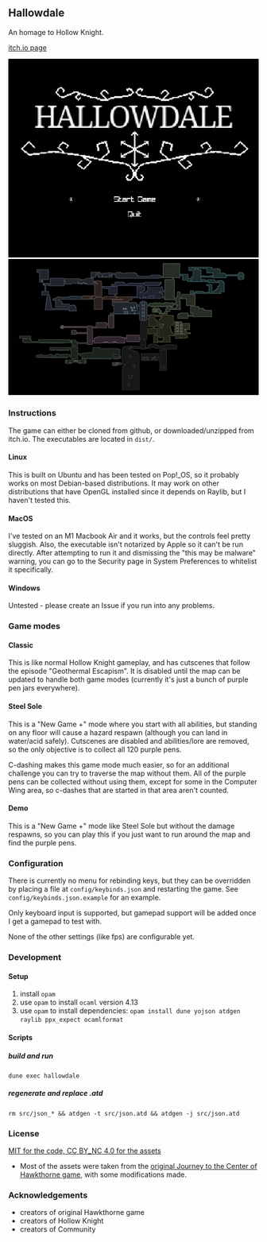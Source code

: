 
## Hallowdale

An homage to Hollow Knight.

[itch.io page](https://mega-dean.itch.io/hallowdale)

![main menu screenshot](./assets/main-menu-screenshot.png)
![world map screenshot](./assets/npcs/shared/world-map.png)


### Instructions

The game can either be cloned from github, or downloaded/unzipped from itch.io. The executables are
located in `dist/`.

#### Linux

This is built on Ubuntu and has been tested on Pop!_OS, so it probably works on most Debian-based
distributions. It may work on other distributions that have OpenGL installed since it depends on
Raylib, but I haven't tested this.

#### MacOS

I've tested on an M1 Macbook Air and it works, but the controls feel pretty sluggish. Also, the
executable isn't notarized by Apple so it can't be run directly. After attempting to run it and
dismissing the "this may be malware" warning, you can go to the Security page in System Preferences
to whitelist it specifically.

#### Windows

Untested - please create an Issue if you run into any problems.

### Game modes

#### Classic

This is like normal Hollow Knight gameplay, and has cutscenes that follow the episode "Geothermal
Escapism". It is disabled until the map can be updated to handle both game modes (currently it's
just a bunch of purple pen jars everywhere).

#### Steel Sole

This is a "New Game +" mode where you start with all abilities, but standing on any floor will
cause a hazard respawn (although you can land in water/acid safely). Cutscenes are disabled and
abilities/lore are removed, so the only objective is to collect all 120 purple pens.

C-dashing makes this game mode much easier, so for an additional challenge you can try to traverse
the map without them. All of the purple pens can be collected without using them, except for some in
the Computer Wing area, so c-dashes that are started in that area aren't counted.

#### Demo

This is a "New Game +" mode like Steel Sole but without the damage respawns, so you can play this if
you just want to run around the map and find the purple pens.

### Configuration

There is currently no menu for rebinding keys, but they can be overridden by placing a file at
`config/keybinds.json` and restarting the game. See `config/keybinds.json.example` for an example.

Only keyboard input is supported, but gamepad support will be added once I get a gamepad to test with.

None of the other settings (like fps) are configurable yet.

### Development

#### Setup

1. install `opam`
2. use `opam` to install `ocaml` version 4.13
3. use `opam` to install dependencies: `opam install dune yojson atdgen raylib ppx_expect ocamlformat`

#### Scripts

##### build and run

```
dune exec hallowdale
```

##### regenerate and replace .atd

```
rm src/json_* && atdgen -t src/json.atd && atdgen -j src/json.atd
```

### License

[MIT for the code, CC BY_NC 4.0 for the assets](LICENSE.md)

- Most of the assets were taken from the [original Journey to the Center of Hawkthorne game](https://github.com/hawkthorne/hawkthorne-journey/tree/master/src/images), with some modifications made.

### Acknowledgements

- creators of original Hawkthorne game
- creators of Hollow Knight
- creators of Community

